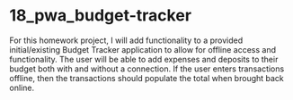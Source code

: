 # 18_pwa_budget-tracker
For this homework project, I will add functionality to a provided initial/existing Budget Tracker application to allow for offline access and functionality. The user will be able to add expenses and deposits to their budget both with and without a connection. If the user enters transactions offline, then the transactions should populate the total when brought back online.
